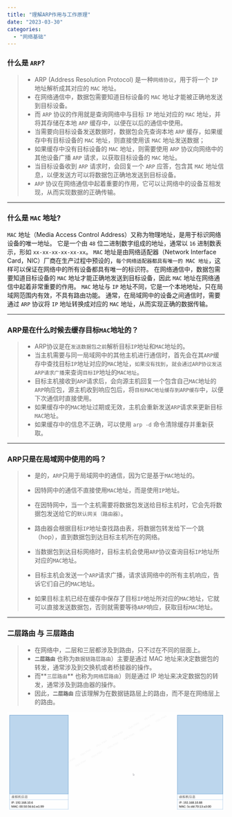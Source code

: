 ```yaml
---
title: "理解ARP作用与工作原理"
date: "2023-03-30"
categories: 
  - "网络基础"
---
```


### 什么是 `ARP`?

> - ARP (Address Resolution Protocol) 是一种`网络协议`，用于将一个 `IP` 地址解析成其对应的 `MAC` 地址。
> - 在网络通信中，数据包需要知道目标设备的 `MAC` 地址才能被正确地发送到目标设备。
> - 而 `ARP` 协议的作用就是查询网络中与目标 `IP` 地址对应的 `MAC` 地址，并将其存储在本地 `ARP` 缓存中，以便在以后的通信中使用。
> - 当需要向目标设备发送数据时，数据包会先查询本地 `ARP` 缓存，如果缓存中有目标设备的 `MAC` 地址，则直接使用该 `MAC` 地址发送数据；
> - 如果缓存中没有目标设备的 `MAC` 地址，则需要使用 `ARP` 协议向网络中的其他设备广播 `ARP` 请求，以获取目标设备的 `MAC` 地址。
> - 当目标设备收到 `ARP` 请求时，会回复一个 `ARP` 应答，包含其 `MAC` 地址信息，以便发送方可以将数据包正确地发送到目标设备。
> - `ARP` 协议在网络通信中起着重要的作用，它可以让网络中的设备互相发现，从而实现数据的正确传输。

* * *

### 什么是 `MAC` 地址?

`MAC` 地址（Media Access Control Address）又称为物理地址，是用于标识网络设备的唯一地址。 它是一个由 `48` 位二进制数字组成的地址，通常以 `16` 进制数表示，形如 `xx-xx-xx-xx-xx-xx`。 `MAC` 地址是由网络适配器（Network Interface Card，NIC）厂商在生产过程中预设的，`每个网络适配器都具有唯一的 MAC 地址`，这样可以保证在网络中的所有设备都具有唯一的标识符。 在网络通信中，数据包需要知道目标设备的 `MAC` 地址才能正确地发送到目标设备，因此 `MAC` 地址在网络通信中起着非常重要的作用。 `MAC` 地址与 `IP` 地址不同，它是一个本地地址，只在局域网范围内有效，不具有路由功能。 通常，在局域网中的设备之间通信时，需要通过 `ARP` 协议将 `IP` 地址转换成对应的 `MAC` 地址，从而实现正确的数据传输。

* * *

### ARP是在什么时候去缓存目标`MAC`地址的？

> - ARP协议是在`发送数据包之前`解析目标`IP`地址和`MAC`地址的。
> - 当主机需要与同一局域网中的其他主机进行通信时，首先会在其`ARP`缓存中查找目标`IP`地址对应的`MAC`地址，`如果没有找到`，`就会通过ARP协议发送ARP请求广播`来查询`目标IP`地址的`MAC地址`。
> - 目标主机接收到`ARP`请求后，会向源主机回复一个包含自己`MAC`地址的`ARP`响应包，源主机收到响应包后，将`目标MAC地址缓存到ARP缓存`中，以便下次通信时直接使用。
> - 如果缓存中的`MAC`地址过期或无效，主机会重新发送`ARP`请求来更新目标`MAC`地址。
> - 如果缓存中的信息不正确，可以使用 `arp -d` 命令清除缓存并重新获取。

* * *

### ARP只是在局域网中使用的吗？

> - 是的，`ARP`只用于局域网中的通信，因为它是基于`MAC`地址的。
>     
> - 因特网中的通信不直接使用`MAC`地址，而是使用`IP`地址。
>     
> - 在因特网中，当一个主机需要将数据包发送给目标主机时，它会先将数据包发送给它的`默认网关（路由器）`。
> - 路由器会根据目标`IP`地址查找路由表，将数据包转发给下一个跳（hop），直到数据包到达目标主机所在的网络。
>     
> - 当数据包到达目标网络时，目标主机会使用`ARP`协议查询目标`IP`地址所对应的`MAC`地址。
>     
> - 目标主机会发送一个`ARP`请求广播，请求该网络中的所有主机响应，告诉它们自己的`MAC`地址。
> - 如果目标主机已经在缓存中保存了目标`IP`地址所对应的`MAC`地址，它就可以直接发送数据包，否则就需要等待`ARP`响应，获取目标`MAC`地址。

* * *

### 二层路由 与 三层路由

> - 在网络中，二层和三层都涉及到路由，只不过在不同的层面上。
> - **`二层路由`** 也称为`数据链路层路由`）主要是通过 MAC 地址来决定数据包的转发，通常涉及到交换机或者桥接器的操作。
> - 而**`三层路由`** 也称为`网络层路由`）则是通过 IP 地址来决定数据包的转发，通常涉及到路由器的操作。
> - 因此，**`二层路由`** 应该理解为在数据链路层上的路由，而不是在网络层上的路由。

[![](images/ARP.gif)](http://qiniu.dev-share.top/image/gif/ARP.gif)
